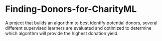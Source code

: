 # Finding-Donors-for-CharityML
A project that builds an algorithm to best identify potential donors,  several different supervised learners are evaluated and optimized to determine which algorithm will provide the highest donation yield.
